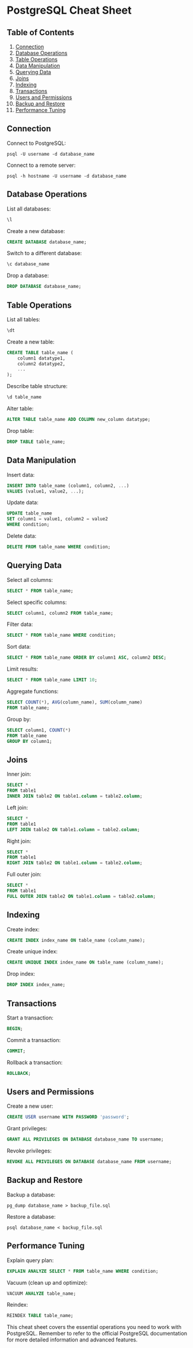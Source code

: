 # PostgreSQL Cheat Sheet

## Table of Contents
1. [Connection](#connection)
2. [Database Operations](#database-operations)
3. [Table Operations](#table-operations)
4. [Data Manipulation](#data-manipulation)
5. [Querying Data](#querying-data)
6. [Joins](#joins)
7. [Indexing](#indexing)
8. [Transactions](#transactions)
9. [Users and Permissions](#users-and-permissions)
10. [Backup and Restore](#backup-and-restore)
11. [Performance Tuning](#performance-tuning)

## Connection

Connect to PostgreSQL:
```
psql -U username -d database_name
```

Connect to a remote server:
```
psql -h hostname -U username -d database_name
```

## Database Operations

List all databases:
```sql
\l
```

Create a new database:
```sql
CREATE DATABASE database_name;
```

Switch to a different database:
```sql
\c database_name
```

Drop a database:
```sql
DROP DATABASE database_name;
```

## Table Operations

List all tables:
```sql
\dt
```

Create a new table:
```sql
CREATE TABLE table_name (
    column1 datatype1,
    column2 datatype2,
    ...
);
```

Describe table structure:
```sql
\d table_name
```

Alter table:
```sql
ALTER TABLE table_name ADD COLUMN new_column datatype;
```

Drop table:
```sql
DROP TABLE table_name;
```

## Data Manipulation

Insert data:
```sql
INSERT INTO table_name (column1, column2, ...)
VALUES (value1, value2, ...);
```

Update data:
```sql
UPDATE table_name
SET column1 = value1, column2 = value2
WHERE condition;
```

Delete data:
```sql
DELETE FROM table_name WHERE condition;
```

## Querying Data

Select all columns:
```sql
SELECT * FROM table_name;
```

Select specific columns:
```sql
SELECT column1, column2 FROM table_name;
```

Filter data:
```sql
SELECT * FROM table_name WHERE condition;
```

Sort data:
```sql
SELECT * FROM table_name ORDER BY column1 ASC, column2 DESC;
```

Limit results:
```sql
SELECT * FROM table_name LIMIT 10;
```

Aggregate functions:
```sql
SELECT COUNT(*), AVG(column_name), SUM(column_name)
FROM table_name;
```

Group by:
```sql
SELECT column1, COUNT(*)
FROM table_name
GROUP BY column1;
```

## Joins

Inner join:
```sql
SELECT *
FROM table1
INNER JOIN table2 ON table1.column = table2.column;
```

Left join:
```sql
SELECT *
FROM table1
LEFT JOIN table2 ON table1.column = table2.column;
```

Right join:
```sql
SELECT *
FROM table1
RIGHT JOIN table2 ON table1.column = table2.column;
```

Full outer join:
```sql
SELECT *
FROM table1
FULL OUTER JOIN table2 ON table1.column = table2.column;
```

## Indexing

Create index:
```sql
CREATE INDEX index_name ON table_name (column_name);
```

Create unique index:
```sql
CREATE UNIQUE INDEX index_name ON table_name (column_name);
```

Drop index:
```sql
DROP INDEX index_name;
```

## Transactions

Start a transaction:
```sql
BEGIN;
```

Commit a transaction:
```sql
COMMIT;
```

Rollback a transaction:
```sql
ROLLBACK;
```

## Users and Permissions

Create a new user:
```sql
CREATE USER username WITH PASSWORD 'password';
```

Grant privileges:
```sql
GRANT ALL PRIVILEGES ON DATABASE database_name TO username;
```

Revoke privileges:
```sql
REVOKE ALL PRIVILEGES ON DATABASE database_name FROM username;
```

## Backup and Restore

Backup a database:
```
pg_dump database_name > backup_file.sql
```

Restore a database:
```
psql database_name < backup_file.sql
```

## Performance Tuning

Explain query plan:
```sql
EXPLAIN ANALYZE SELECT * FROM table_name WHERE condition;
```

Vacuum (clean up and optimize):
```sql
VACUUM ANALYZE table_name;
```

Reindex:
```sql
REINDEX TABLE table_name;
```

This cheat sheet covers the essential operations you need to work with PostgreSQL. Remember to refer to the official PostgreSQL documentation for more detailed information and advanced features.
